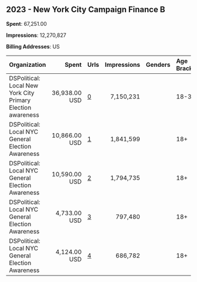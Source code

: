## 2023 - New York City Campaign Finance B 
**Spent**: 67,251.00

**Impressions**: 12,270,827

**Billing Addresses**: US

|Organization|Spent|Urls|Impressions|Genders|Age Brackets|Country Codes|
|:---|---:|:---|---:|:---|:---|:---|
|DSPolitical: Local New York City Primary Election awareness|36,938.00 USD|[0](https://www.snap.com/political-ads/asset/3cfee938e8d852d098e2a82b631aab688a75786029022563546744705298efdd?mediaType=png)|7,150,231||18-35|united states|
|DSPolitical: Local NYC General Election Awareness|10,866.00 USD|[1](https://www.snap.com/political-ads/asset/e4079e9b5cd22abc17052bb1d20575d7047bee63d64ef03748b234620c37b443?mediaType=mp4)|1,841,599||18+|united states|
|DSPolitical: Local NYC General Election Awareness|10,590.00 USD|[2](https://www.snap.com/political-ads/asset/860a42c9fd01f2d4c71434cfcce2de2c60fc571304a809f7307abc9f626b0abe?mediaType=mp4)|1,794,735||18+|united states|
|DSPolitical: Local NYC General Election Awareness|4,733.00 USD|[3](https://www.snap.com/political-ads/asset/e4079e9b5cd22abc17052bb1d20575d7047bee63d64ef03748b234620c37b443?mediaType=mp4)|797,480||18+|united states|
|DSPolitical: Local NYC General Election Awareness|4,124.00 USD|[4](https://www.snap.com/political-ads/asset/860a42c9fd01f2d4c71434cfcce2de2c60fc571304a809f7307abc9f626b0abe?mediaType=mp4)|686,782||18+|united states|
